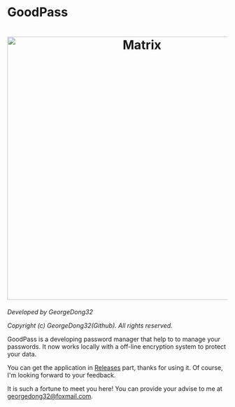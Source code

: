 # GoodPass
<h1 align="center">
  <img src="https://github.com/GeorgeDong32/GoodPass/blob/resource/GoodPass2.0.png" alt="Matrix" width="600">
</h1>

*Developed by GeorgeDong32*

*Copyright (c) GeorgeDong32(Github). All rights reserved.*

GoodPass is a developing password manager that help to to manage your passwords. It now works locally with a off-line encryption system to protect your data. 

You can get the application in [Releases](https://github.com/GeorgeDong32/GoodPass/releases) part, thanks for using it. Of course, I'm looking forward to your feedback.

It is such a fortune to meet you here! You can provide your advise to me at georgedong32@foxmail.com.
